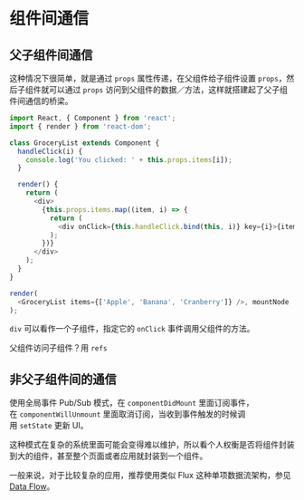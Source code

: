 # 组件间通信

## <a name="父子组件间通信"></a>父子组件间通信

这种情况下很简单，就是通过 `props` 属性传递，在父组件给子组件设置 `props`，然后子组件就可以通过 `props` 访问到父组件的数据／方法，这样就搭建起了父子组件间通信的桥梁。

```javascript
import React, { Component } from 'react';
import { render } from 'react-dom';

class GroceryList extends Component {
  handleClick(i) {
    console.log('You clicked: ' + this.props.items[i]);
  }

  render() {
    return (
      <div>
        {this.props.items.map((item, i) => {
          return (
            <div onClick={this.handleClick.bind(this, i)} key={i}>{item}</div>
          );
        })}
      </div>
    );
  }
}

render(
  <GroceryList items={['Apple', 'Banana', 'Cranberry']} />, mountNode
);
```

`div` 可以看作一个子组件，指定它的 `onClick` 事件调用父组件的方法。

父组件访问子组件？用 `refs`

## <a name="非父子组件间的通信"></a>非父子组件间的通信

使用全局事件 Pub/Sub 模式，在 `componentDidMount` 里面订阅事件，在 `componentWillUnmount` 里面取消订阅，当收到事件触发的时候调用 `setState` 更新 UI。

这种模式在复杂的系统里面可能会变得难以维护，所以看个人权衡是否将组件封装到大的组件，甚至整个页面或者应用就封装到一个组件。

一般来说，对于比较复杂的应用，推荐使用类似 Flux 这种单项数据流架构，参见[Data Flow](https://hulufei.gitbooks.io/react-tutorial/data-flow.html)。
